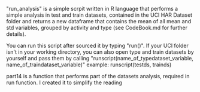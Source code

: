 "run_analysis" is a simple scrpit written in R language that 
performs a simple analysis in test and train datasets, contained
in the UCI HAR Dataset folder and returns a new dataframe that contains
the mean of all mean and std variables, grouped by activity and type
(see CodeBook.md for further details).

You can run this script after sourced it by typing "run()".
If your UCI folder isn't in your working directory, you can also
open type and train datasets by yourself and pass them by calling
"runscript(name_of_typedataset_variable, name_of_traindataset_variable)" 
example: runscript(testds, trainds)

part14 is a function that performs part of the datasets analysis, required
in run function.
I created it to simplify the reading 
